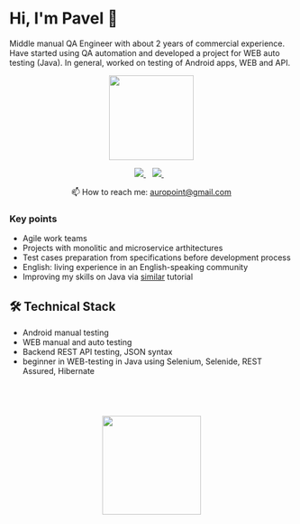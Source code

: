# Hi, I'm Pavel 👋
Middle manual QA Engineer with about 2 years of commercial experience.
Have started using QA automation and developed a project for WEB auto testing (Java).
In general, worked on testing of Android apps, WEB and API.

<p align = 'center'>
<a href="https://github.com/auropoint/github-readme-stats"><img height=150 src="https://github-readme-stats.vercel.app/api/top-langs/?username=auropoint&layout=compact" /></a>
 </p>

<p align='center'>
   <a href="https://t.me/auropoint" target="_blank">
    <img src="https://img.shields.io/badge/Telegram-2CA5E0?style=for-the-badge&logo=telegram&logoColor=white" />        
  </a>&nbsp;&nbsp;
  <a href="https://www.linkedin.com/in/%D0%BF%D0%B0%D0%B2%D0%B5%D0%BB-%D0%B1%D0%BE%D0%B3%D0%B4%D0%B0%D0%BD%D0%BE%D0%B2%D0%B8%D1%87-74704879/" target="_blank">
    <img src="https://img.shields.io/badge/linkedin-%230077B5.svg?&style=for-the-badge&logo=linkedin&logoColor=white" />
  </a>&nbsp;&nbsp;
 <p align='center'>
  📫  How to reach me: <a href='mailto:auropoint@gmail.com'>auropoint@gmail.com</a>
</p>

### Key points
*   Agile work teams
*   Projects with monolitic and microservice arthitectures
*   Test cases preparation from specifications before development process
*   English: living experience in an English-speaking community
*   Improving my skills on Java via [similar](https://www.software-testing.ru/edu/schedule/1) tutorial

## 🛠 Technical Stack
*   Android manual testing
*   WEB manual and auto testing
*   Backend REST API testing, JSON syntax
*   beginner in WEB-testing in Java using Selenium, Selenide, REST Assured, Hibernate

<br>

<div align="center" style="margin: 40px 0">
    <a href="https://github.com/auropoint/github-profile-views-counter">
        <img width="175px" src="https://komarev.com/ghpvc/?username=auropoint&color=DE002D">
    </a>
</div>
